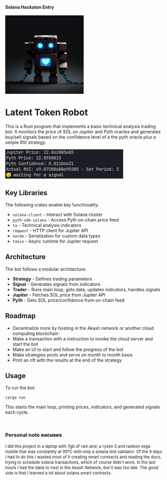 ####  Solana Hackaton Entry

<img src="robot.png" alt="drawing" width="250"/>


# Latent Token Robot

This is a Rust program that implements a basic technical analysis trading bot. It monitors the price of SOL on Jupiter and Pyth oracles and generates buy/sell signals based on the confidence level of a the pyth oracle plus a simple RSI strategy.

![screenshot](screenshot.png)


## Key Libraries

The following crates enable key functionality: 

- `solana-client` - Interact with Solana cluster
- `pyth-sdk-solana` - Access Pyth on-chain price feed
- `ta` - Technical analysis indicators
- `reqwest` - HTTP client for Jupiter API   
- `serde` - Serialization for custom data types
- `tokio` - Async runtime for Jupiter request

## Architecture

The bot follows a modular architecture:

- **Strategy** - Defines trading parameters
- **Signal** - Generates signals from indicators  
- **Trader** - Runs main loop, gets data, updates indicators, handles signals
- **Jupiter** - Fetches SOL price from Jupiter API
- **Pyth** - Gets SOL price/confidence from on-chain feed

## Roadmap

- Decentralize more by hosting in the Akash network or another cloud computing blockchain
- Make a transaction with a instruction to invoke the cloud server and start the bot
- Make an UI to start and follow the progress of the bot
- Make strategies pools and serve on month to month basis
- Print an nft with the results at the end of the strategy

## Usage

To run the bot:

```
cargo run
``` 

This starts the main loop, printing prices, indicators, and generated signals each cycle.

</br>


### Personal note <strike>excuses</strike>

<font size="-1"> I did this project in a laptop with 7gb of ram and, a ryzen 5 and radeon vega mobile that was constantly at 95ºC with only a solana test validator. Of the 6 days I had to do this I wasted most of it creating smart contracts and reading the docs, trying to schedule solana transactions, which of course didn't work. In the last hours I had the ideia to host in the Akash Network, but it was too late. The good side is that I learned a lot about solana smart contracts. </font>